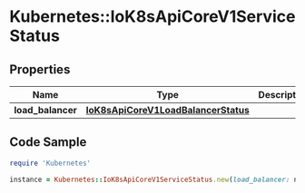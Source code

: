 # Kubernetes::IoK8sApiCoreV1ServiceStatus

## Properties

Name | Type | Description | Notes
------------ | ------------- | ------------- | -------------
**load_balancer** | [**IoK8sApiCoreV1LoadBalancerStatus**](IoK8sApiCoreV1LoadBalancerStatus.md) |  | [optional] 

## Code Sample

```ruby
require 'Kubernetes'

instance = Kubernetes::IoK8sApiCoreV1ServiceStatus.new(load_balancer: null)
```


